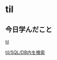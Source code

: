 # til

## 今日学んだこと

[til](https://github.com/tokiohamamatsu/til/blob/master/%E6%B4%BB%E5%8B%95%E8%A8%98%E9%8C%B2/2023/06/13.md)

[til/SQL/DB内を検索](https://github.com/tokiohamamatsu/til/blob/master/SQL/DB%E5%86%85%E3%82%92%E6%A4%9C%E7%B4%A2.md)